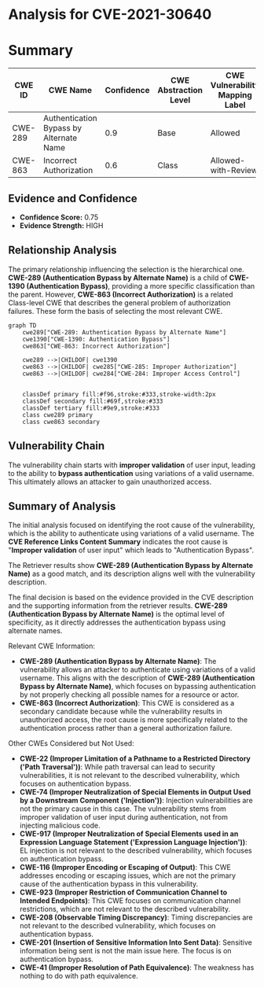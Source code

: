 # Analysis for CVE-2021-30640

# Summary

| CWE ID | CWE Name | Confidence | CWE Abstraction Level | CWE Vulnerability Mapping Label | CWE-Vulnerability Mapping Notes |
|---|---|---|---|---|---|
| CWE-289 | Authentication Bypass by Alternate Name | 0.9 | Base | Allowed | Primary CWE |
| CWE-863 | Incorrect Authorization | 0.6 | Class | Allowed-with-Review | Secondary Candidate |

## Evidence and Confidence

*   **Confidence Score:** 0.75
*   **Evidence Strength:** HIGH

## Relationship Analysis

The primary relationship influencing the selection is the hierarchical one. **CWE-289 (Authentication Bypass by Alternate Name)** is a child of **CWE-1390 (Authentication Bypass)**, providing a more specific classification than the parent. However, **CWE-863 (Incorrect Authorization)** is a related Class-level CWE that describes the general problem of authorization failures. These form the basis of selecting the most relevant CWE.

```mermaid
graph TD
    cwe289["CWE-289: Authentication Bypass by Alternate Name"]
    cwe1390["CWE-1390: Authentication Bypass"]
    cwe863["CWE-863: Incorrect Authorization"]
    
    cwe289 -->|CHILDOF| cwe1390
    cwe863 -->|CHILDOF| cwe285["CWE-285: Improper Authorization"]
    cwe863 -->|CHILDOF| cwe284["CWE-284: Improper Access Control"]
    

    classDef primary fill:#f96,stroke:#333,stroke-width:2px
    classDef secondary fill:#69f,stroke:#333
    classDef tertiary fill:#9e9,stroke:#333
    class cwe289 primary
    class cwe863 secondary
```

## Vulnerability Chain

The vulnerability chain starts with **improper validation** of user input, leading to the ability to **bypass authentication** using variations of a valid username. This ultimately allows an attacker to gain unauthorized access.

## Summary of Analysis

The initial analysis focused on identifying the root cause of the vulnerability, which is the ability to authenticate using variations of a valid username. The **CVE Reference Links Content Summary** indicates the root cause is "**Improper validation** of user input" which leads to "Authentication Bypass".

The Retriever results show **CWE-289 (Authentication Bypass by Alternate Name)** as a good match, and its description aligns well with the vulnerability description.

The final decision is based on the evidence provided in the CVE description and the supporting information from the retriever results. **CWE-289 (Authentication Bypass by Alternate Name)** is the optimal level of specificity, as it directly addresses the authentication bypass using alternate names.

Relevant CWE Information:

*   **CWE-289 (Authentication Bypass by Alternate Name)**: The vulnerability allows an attacker to authenticate using variations of a valid username. This aligns with the description of **CWE-289 (Authentication Bypass by Alternate Name)**, which focuses on bypassing authentication by not properly checking all possible names for a resource or actor.
*   **CWE-863 (Incorrect Authorization)**: This CWE is considered as a secondary candidate because while the vulnerability results in unauthorized access, the root cause is more specifically related to the authentication process rather than a general authorization failure.

Other CWEs Considered but Not Used:

*   **CWE-22 (Improper Limitation of a Pathname to a Restricted Directory ('Path Traversal'))**: While path traversal can lead to security vulnerabilities, it is not relevant to the described vulnerability, which focuses on authentication bypass.
*   **CWE-74 (Improper Neutralization of Special Elements in Output Used by a Downstream Component ('Injection'))**: Injection vulnerabilities are not the primary cause in this case. The vulnerability stems from improper validation of user input during authentication, not from injecting malicious code.
*   **CWE-917 (Improper Neutralization of Special Elements used in an Expression Language Statement ('Expression Language Injection'))**: EL injection is not relevant to the described vulnerability, which focuses on authentication bypass.
*   **CWE-116 (Improper Encoding or Escaping of Output)**: This CWE addresses encoding or escaping issues, which are not the primary cause of the authentication bypass in this vulnerability.
*   **CWE-923 (Improper Restriction of Communication Channel to Intended Endpoints)**: This CWE focuses on communication channel restrictions, which are not relevant to the described vulnerability.
*   **CWE-208 (Observable Timing Discrepancy)**: Timing discrepancies are not relevant to the described vulnerability, which focuses on authentication bypass.
*   **CWE-201 (Insertion of Sensitive Information Into Sent Data)**: Sensitive information being sent is not the main issue here. The focus is on authentication bypass.
*   **CWE-41 (Improper Resolution of Path Equivalence)**: The weakness has nothing to do with path equivalence.